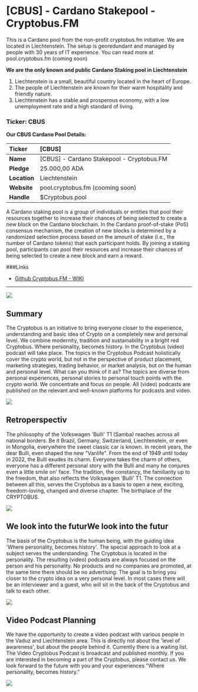 # [CBUS] - Cardano Stakepool - Cryptobus.FM
This is a Cardano pool from the non-profit cryptobus.fm initiative. We are located in Liechtenstein. The setup is georedundant and managed by people with 30 years of IT experience. You can read more at pool.cryptobus.fm (coming soon)

**We are the only known and public Cardano Staking pool in Liechtenstein** 
1. Liechtenstein is a small, beautiful country located in the heart of Europe.
2. The people of Liechtenstein are known for their warm hospitality and friendly nature.
3. Liechtenstein has a stable and prosperous economy, with a low unemployment rate and a high standard of living.

### Ticker: CBUS
**Our CBUS Cardano Pool Details:**

| Ticker  | [CBUS]  |
| :------------ | :------------ |
|  **Name**  | [CBUS] - Cardano Stakepool - Cryptobus.FM  |
|  **Pledge**  | 25.000,00 ADA  |
|  **Location**  | Liechtenstein   |
|  **Website**  | pool.cryptobus.fm (cooming soon)  |
|  **Handle**  | $Cryptobus.pool  |

A Cardano staking pool is a group of individuals or entities that pool their resources together to increase their chances of being selected to create a new block on the Cardano blockchain. In the Cardano proof-of-stake (PoS) consensus mechanism, the creation of new blocks is determined by a randomized selection process based on the amount of stake (i.e., the number of Cardano tokens) that each participant holds. By joining a staking pool, participants can pool their resources and increase their chances of being selected to create a new block and earn a reward.


###Links

- [Github Cryptobus.FM - WIKI](https://github.com/Hodl10-AG/CBUS-Cardano-Pool-cryptobus.fm/wiki/WIKI---Stakepool-Cryotpbus.fm)


---

![](https://media.licdn.com/dms/image/D4D12AQH-3xL6cZVB_Q/article-inline_image-shrink_1500_2232/0/1660145443839?e=1676505600&v=beta&t=l7komVTH7pvQKHDO_fxxiKg-Yj2lnmZZWAQdbXowzZ0)

## Summary
The Cryptobus is an initiative to bring everyone closer to the experience, understanding and basic idea of Crypto on a completely new and personal level. We combine modernity, tradition and sustainability in a bright red Cryptobus. Where personality, becomes history. In the Cryptobus (video) podcast will take place. The topics in the Cryptobus Podcast holistically cover the crypto world, but not in the perspective of product placement, marketing strategies, trading behavior, or market analysis, but on the human and personal level. What can you think of it as? The topics are diverse from personal experiences, personal stories to personal touch points with the crypto world. We concentrate and focus on people. All (video) podcasts are published on the relevant and well-known platforms for podcasts and video. 

![](https://media.licdn.com/dms/image/D4D12AQHrU-1VmHOZPg/article-inline_image-shrink_1500_2232/0/1660145455076?e=1676505600&v=beta&t=-MRMtzrVyjZr7_cQ1YA_vHfwzjvPpU7crIa6lD3r85Q)

## Retroperspectiv
The philosophy of the Volkswagen 'Bulli' T1 (Samba) reaches across all national borders. Be it Brazil, Germany, Switzerland, Liechtenstein, or even in Mongolia, everywhere the sweet classic car is known. In recent years, the dear Bulli, even shaped the new "Vanlife". From the end of 1949 until today in 2022, the Bulli exudes its charm. Everyone takes the charm of others, everyone has a different personal story with the Bulli and many he conjures even a little smile on' face. The tradition, the constancy, the familiarity up to the freedom, that also reflects the Volkswagen 'Bulli' T1. The connection between all this, serves the Cryptobus as a basis to open a new, exciting, freedom-loving, changed and diverse chapter. The birthplace of the CRYPTOBUS.

![](https://media.licdn.com/dms/image/D4D12AQERAWUyyMSeYg/article-inline_image-shrink_1500_2232/0/1660145466816?e=1676505600&v=beta&t=sRDs03XAuLBnE7M-Gt88mRx5opDGvb4qmk5PASYtP3g)

## We look into the futurWe look into the futur
The basis of the Cryptobus is the human being, with the guiding idea 'Where personality, becomes history'. The special approach to look at a subject serves the understanding. The Cryptobus is located in the personality. The resulting (video) podcasts are always focused on the person and his personality. No products and no companies are promoted, at the same time there should be no advertising. The goal is to bring you closer to the crypto idea on a very personal level. In most cases there will be an interviewer and a guest, who will sit in the back of the Cryptobus and talk to each other. 


![](https://media.licdn.com/dms/image/D4D12AQEl7UHROedyog/article-inline_image-shrink_1500_2232/0/1660145478956?e=1676505600&v=beta&t=0Vl5VLIDe9d3Qk_rM9WBvmbLwO9M-q0_lNI-uW--Id0)

## Video Podcast Planning
We have the opportunity to create a video podcast with various people in the Vaduz and Liechtenstein area. This is directly not about the 'level of awareness', but about the people behind it. Currently there is a waiting list. The Video Cryptobus Podcast is broadcast and published monthly. If you are interested in becoming a part of the Cryptobus, please contact us. We look forward to the future with you and your experiences "Where personality, becomes history."

![](https://media.licdn.com/dms/image/D4D12AQHwLOnA2qzbHw/article-inline_image-shrink_1500_2232/0/1660145489729?e=1676505600&v=beta&t=1iv9HHb86WNIWIjO0ZnO0GovKloC3QqzzKgutagzK-Y)
